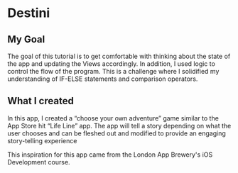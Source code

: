 # Destini

## My Goal

The goal of this tutorial is to get comfortable with thinking about the state of the app and updating the Views accordingly. In addition, I used logic to control the flow of the program. This is a challenge where I solidified my understanding of IF-ELSE statements and comparison operators.

## What I created

In this app, I created a “choose your own adventure” game similar to the App Store hit “Life Line” app. The app will tell a story depending on what the user chooses and can be fleshed out and modified to provide an engaging story-telling experience

This inspiration for this app came from the London App Brewery's iOS Development course.


